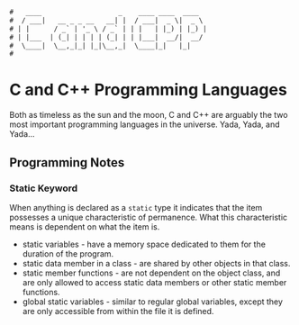 ``` txt
#   ____                   _    ____ ____  ____
#  / ___|   __ _ _ __   __| |  / ___|  _ \|  _ \
# | |      / _` | '_ \ / _` | | |   | |_) | |_) |
# | |___  | (_| | | | | (_| | | |___|  __/|  __/
#  \____|  \__,_|_| |_|\__,_|  \____|_|   |_|
#
```

C and C++ Programming Languages
===============================

Both as timeless as the sun and the moon, C and C++ are arguably the two most important programming languages in the universe. 
Yada, Yada, and Yada...

Programming Notes
------------------

### Static Keyword

When anything is declared as a `static` type it indicates that the item possesses a unique characteristic of permanence. What this
characteristic means is dependent on what the item is. 

* static variables - have a memory space dedicated to them for the duration of the program.
* static data member in a class - are shared by other objects in that class.
* static member functions - are not dependent on the object class, and are only allowed to access static data members or other static member functions.
* global static variables - similar to regular global variables, except they are only accessible from within the file it is defined.
